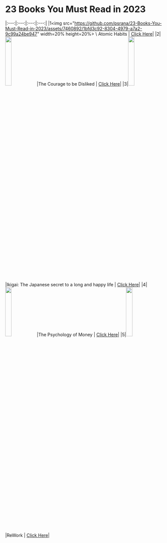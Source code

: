# 23 Books You Must Read in 2023

|:---:|:---:|:---:|:---:|
|1\<img src="https://github.com/psrana/23-Books-You-Must-Read-in-2023/assets/7460892/1bfd3c92-8304-4979-a7a2-9c99a24be947" width=20% height=20%> \ Atomic Habits \| <a href="https://www.youtube.com/shorts/9uOsB39DwGM">Click Here</a>|
|2|<img src="https://github.com/psrana/23-Books-You-Must-Read-in-2023/assets/7460892/abd8ece4-5743-49d6-8909-0ff0e9821164" width=20% height=20%>|The Courage to be Disliked \| <a href="https://www.youtube.com/shorts/9uOsB39DwGM">Click Here</a>|
|3|<img src="https://github.com/psrana/23-Books-You-Must-Read-in-2023/assets/7460892/01a862aa-130f-46aa-8e15-cd220416db44" width=20% height=20%>|Ikigai: The Japanese secret to a long and happy life \| <a href="https://www.youtube.com/shorts/9uOsB39DwGM">Click Here</a>|
|4|<img src="https://github.com/psrana/23-Books-You-Must-Read-in-2023/assets/7460892/ea014ac3-a797-45b5-8234-995cfa210da7" width=20% height=20%>|The Psychology of Money \| <a href="https://www.youtube.com/shorts/9uOsB39DwGM"> Click Here</a>|
|5|<img src="https://github.com/psrana/23-Books-You-Must-Read-in-2023/assets/7460892/dc3bc08c-87dc-435e-a58b-80568f830776" width=20% height=20%>|ReWork \| <a href="https://www.youtube.com/shorts/9uOsB39DwGM"> Click Here</a>|



